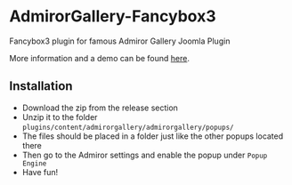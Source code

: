 # AdmirorGallery-Fancybox3
Fancybox3 plugin for famous Admiror Gallery Joomla Plugin

More information and a demo can be found [here](http://fancyapps.com/fancybox/3/).

## Installation
- Download the zip from the release section
- Unzip it to the folder `plugins/content/admirorgallery/admirorgallery/popups/`
- The files should be placed in a folder just like the other popups located there
- Then go to the Admiror settings and enable the popup under `Popup Engine`
- Have fun!
